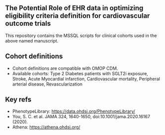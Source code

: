 ## The Potential Role of EHR data in optimizing eligibility criteria definition for cardiovascular outcome trials
This repository contains the MSSQL scripts for clinical cohorts used in the above named manuscript.

## Cohort definitions
- Cohort definitions are compatible with OMOP CDM. 
- Available cohorts: Type 2 Diabetes patients with SGLT2i exposure, Stroke, Acute Myocardial infarction, Cardiovascular mortality, Peripheral arterial disease, Revascularization 

## Key refs
- PhenotypeLibrary: https://data.ohdsi.org/PhenotypeLibrary/
- You, S. C. et al. JAMA 324, 1640-1650, doi:10.1001/jama.2020.16167 (2020).
- Athena: https://athena.ohdsi.org/

